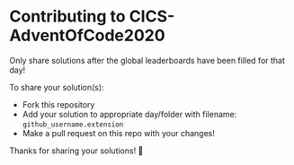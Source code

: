 # Contributing to CICS-AdventOfCode2020

Only share solutions after the global leaderboards have been filled for that day!

To share your solution(s):
* Fork this repository
* Add your solution to appropriate day/folder with filename: ```github_username.extension```
* Make a pull request on this repo with your changes!

Thanks for sharing your solutions! 🎉
